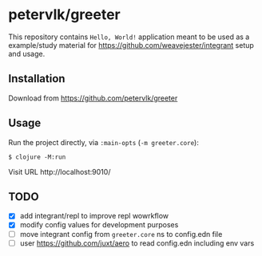 # petervlk/greeter

This repository contains `Hello, World!` application meant to be used as a example/study material
for https://github.com/weavejester/integrant setup and usage.

## Installation

Download from https://github.com/petervlk/greeter

## Usage

Run the project directly, via `:main-opts` (`-m greeter.core`):

    $ clojure -M:run

Visit URL http://localhost:9010/

## TODO

- [x] add integrant/repl to improve repl wowrkflow
- [x] modify config values for development purposes
- [ ] move integrant config from `greeter.core` ns to config.edn file
- [ ] user https://github.com/juxt/aero to read config.edn including env vars
